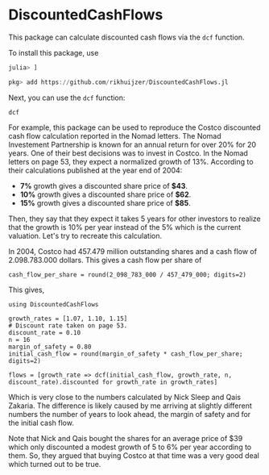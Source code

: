 # DiscountedCashFlows

This package can calculate discounted cash flows via the `dcf` function.

To install this package, use
```julia
julia> ]

pkg> add https://github.com/rikhuijzer/DiscountedCashFlows.jl
```

Next, you can use the `dcf` function:

```@docs
dcf
```

For example, this package can be used to reproduce the Costco discounted cash flow calculation reported in the Nomad letters.
The Nomad Investement Partnership is known for an annual return for over 20% for 20 years.
One of their best decisions was to invest in Costco.
In the Nomad letters on page 53, they expect a normalized growth of 13%.
According to their calculations published at the year end of 2004:

- **7%** growth gives a discounted share price of **\$43**.
- **10%** growth gives a discounted share price of **\$62**.
- **15%** growth gives a discounted share price of **\$85**.

Then, they say that they expect it takes 5 years for other investors to realize that the growth is 10% per year instead of the 5% which is the current valuation.
Let's try to recreate this calculation.

In 2004, Costco had 457.479 million outstanding shares and a cash flow of 2.098.783.000 dollars.
This gives a cash flow per share of

```@example costco
cash_flow_per_share = round(2_098_783_000 / 457_479_000; digits=2)
```

This gives,

```@example costco
using DiscountedCashFlows

growth_rates = [1.07, 1.10, 1.15]
# Discount rate taken on page 53.
discount_rate = 0.10
n = 16
margin_of_safety = 0.80
initial_cash_flow = round(margin_of_safety * cash_flow_per_share; digits=2)
```

```@example costco
flows = [growth_rate => dcf(initial_cash_flow, growth_rate, n, discount_rate).discounted for growth_rate in growth_rates]
```

Which is very close to the numbers calculated by Nick Sleep and Qais Zakaria.
The difference is likely caused by me arriving at slightly different numbers the number of years to look ahead, the margin of safety and for the initial cash flow.

Note that Nick and Qais bought the shares for an average price of \$39 which only discounted a modest growth of 5 to 6% per year according to them.
So, they argued that buying Costco at that time was a very good deal which turned out to be true.

